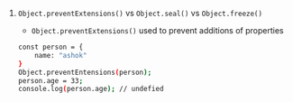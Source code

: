 1. ```Object.preventExtensions()``` vs ```Object.seal()``` vs ```Object.freeze()```
    - ```Object.preventExtensions()``` used to prevent additions of properties
    
    
    ```sh
    const person = {
        name: "ashok"
    }
    Object.preventEntensions(person);
    person.age = 33;
    console.log(person.age); // undefied
    ```

